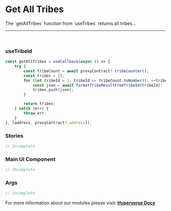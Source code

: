 # Get All Tribes

<p> The `getAllTribes` function from `useTribes` returns all tribes... </p>

---

<br>

### useTribeId

```jsx
const getAllTribes = useCallback(async () => {
	try {
		const tribeCount = await proxyContract?.tribeCounter();
		const tribes = [];
		for (let tribeId = 1; tribeId <= tribeCount.toNumber(); ++tribeId) {
			const json = await formatTribeResultFromTribeId(tribeId);
			tribes.push(json);
		}

		return tribes;
	} catch (err) {
		throw err;
	}
}, [address, proxyContract?.address]);
```

### Stories

```jsx
// Incomplete
```

### Main UI Component

```jsx
// Incomplete
```

### Args

```jsx
// Incomplete
```

For more information about our modules please visit: [**Hyperverse Docs**](docs.hyperverse.dev)

